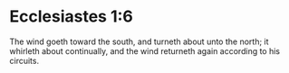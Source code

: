 # Ecclesiastes 1:6

The wind goeth toward the south, and turneth about unto the north; it whirleth about continually, and the wind returneth again according to his circuits.